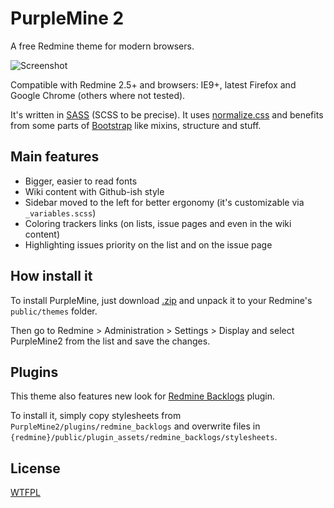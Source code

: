 # PurpleMine 2

A free Redmine theme for modern browsers.

![Screenshot](https://github.com/HolonGlobe/PurpleMine2/raw/master/screenshots/issues-list.png)

Compatible with Redmine 2.5+ and browsers: IE9+, latest Firefox and Google Chrome (others where not tested).

It's written in [SASS] (SCSS to be precise). It uses [normalize.css] and benefits from some parts of [Bootstrap][bootstrap-sass] like mixins, structure and stuff.

## Main features

* Bigger, easier to read fonts
* Wiki content with Github-ish style
* Sidebar moved to the left for better ergonomy (it's customizable via `_variables.scss`)
* Coloring trackers links (on lists, issue pages and even in the wiki content)
* Highlighting issues priority on the list and on the issue page

## How install it

To install PurpleMine, just download [.zip](https://github.com/HolonGlobe/PurpleMine2/archive/master.zip) and unpack it to your Redmine's `public/themes` folder.

Then go to Redmine > Administration > Settings > Display and select PurpleMine2 from the list and save the changes.

## Plugins

This theme also features new look for [Redmine Backlogs][redmine_backlogs] plugin.

To install it, simply copy stylesheets from `PurpleMine2/plugins/redmine_backlogs` and overwrite files in `{redmine}/public/plugin_assets/redmine_backlogs/stylesheets`.

## License

[WTFPL](http://www.wtfpl.net/)

[SASS]: http://sass-lang.com/
[normalize.css]: https://github.com/necolas/normalize.css
[bootstrap-sass]: https://github.com/twbs/bootstrap-sass
[redmine_backlogs]: https://github.com/backlogs/redmine_backlogs